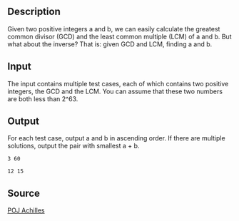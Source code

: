 <h2>Description</h2><p>Given two positive integers a and b, we can easily calculate the greatest common divisor (GCD) and the least common multiple (LCM) of a and b. But what about the inverse? That is: given GCD and LCM, finding a and b.</p><h2>Input</h2><p>The input contains multiple test cases, each of which contains two positive integers, the GCD and the LCM. You can assume that these two numbers are both less than 2^63.</p><h2>Output</h2><p>For each test case, output a and b in ascending order. If there are multiple solutions, output the pair with smallest a + b.</p><pre><code class="language-input1">3 60</code></pre><pre><code class="language-output1">12 15</code></pre><h2>Source</h2><a href="searchproblem?field=source&amp;key=POJ+Achilles">POJ Achilles</a>